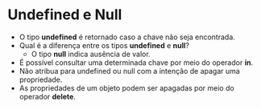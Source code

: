 # Undefined e Null

- O tipo **undefined** é retornado caso a chave não seja encontrada.
- Qual é a diferença entre os tipos **undefined** e **null**?
  - O tipo **null** indica ausência de valor.
- É possível consultar uma determinada chave por meio do operador **in**.
- Não atribua para undefined ou null com a intenção de apagar uma propriedade.
- As propriedades de um objeto podem ser apagadas por meio do operador **delete**.